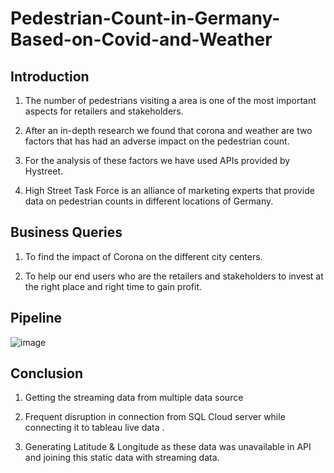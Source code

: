 # Pedestrian-Count-in-Germany-Based-on-Covid-and-Weather

## Introduction
1. The number of pedestrians visiting a area is one of the most important aspects for retailers and stakeholders.

2. After an in-depth research we found that corona and weather are two factors that has had an adverse impact on the pedestrian count.

3. For the analysis of these factors we have used APIs provided by Hystreet.

4. High Street Task Force is an alliance of marketing experts that provide data on pedestrian counts in different locations of Germany.

## Business Queries
1. To find the impact of Corona on the different city centers.

2. To help our end users who are the retailers and stakeholders to invest at the right place and right time to gain profit.


## Pipeline
![image](https://github.com/tapati93/Pedestrian-Count-in-Germany-Based-on-Covid-and-Weather/assets/85105403/605b5b05-4b7c-4556-80e2-4ec5df55f22c)

## Conclusion

1. Getting the streaming data from multiple data source

2. Frequent disruption in connection from SQL Cloud server while connecting it to tableau live data .

3. Generating Latitude & Longitude as these data was unavailable in API and joining this static data with streaming data. 

